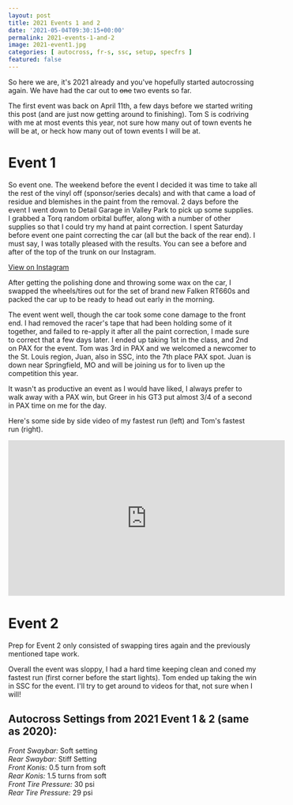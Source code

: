 ```yaml
---
layout: post
title: 2021 Events 1 and 2
date: '2021-05-04T09:30:15+00:00'
permalink: 2021-events-1-and-2
image: 2021-event1.jpg
categories: [ autocross, fr-s, ssc, setup, specfrs ]
featured: false
---
```

So here we are, it's 2021 already and you've hopefully started autocrossing again. We have had the car out to <s>one</s> two events so far.

The first event was back on April 11th, a few days before we started writing this post (and are just now getting around to finishing). Tom S is codriving with me at most events this year, not sure how many out of town events he will be at, or heck how many out of town events I will be at. 

# Event 1
So event one. The weekend before the event I decided it was time to take all the rest of the vinyl off (sponsor/series decals) and with that came a load of residue and blemishes in the paint from the removal. 2 days before the event I went down to Detail Garage in Valley Park to pick up some supplies. I grabbed a Torq random orbital buffer, along with a number of other supplies so that I could try my hand at paint correction. I spent Saturday before event one paint correcting the car (all but the back of the rear end). I must say, I was totally pleased with the results. You can see a before and after of the top of the trunk on our Instagram.

[View on Instagram](https://www.instagram.com/p/CNf5_xlFVbB/)

After getting the polishing done and throwing some wax on the car, I swapped the wheels/tires out for the set of brand new Falken RT660s and packed the car up to be ready to head out early in the morning.

The event went well, though the car took some cone damage to the front end. I had removed the racer's tape that had been holding some of it together, and failed to re-apply it after all the paint correction, I made sure to correct that a few days later. I ended up taking 1st in the class, and 2nd on PAX for the event. Tom was 3rd in PAX and we welcomed a newcomer to the St. Louis region, Juan, also in SSC, into the 7th place PAX spot. Juan is down near Springfield, MO and will be joining us for to liven up the competition this year.

It wasn't as productive an event as I would have liked, I always prefer to walk away with a PAX win, but Greer in his GT3 put almost 3/4 of a second in PAX time on me for the day.

Here's some side by side video of my fastest run (left) and Tom's fastest run (right).
<iframe width="560" height="315" src="https://www.youtube.com/embed/ntwIlaRbluU" title="SSC Side By Side Event 1 2021" frameborder="0" allow="accelerometer; autoplay; clipboard-write; encrypted-media; gyroscope; picture-in-picture" allowfullscreen></iframe>

# Event 2
Prep for Event 2 only consisted of swapping tires again and the previously mentioned tape work. 

Overall the event was sloppy, I had a hard time keeping clean and coned my fastest run (first corner before the start lights). Tom ended up taking the win in SSC for the event. I'll try to get around to videos for that, not sure when I will!

## Autocross Settings from 2021 Event 1 & 2 (same as 2020):
  
*Front Swaybar:* Soft setting  
*Rear Swaybar:* Stiff Setting  
*Front Konis:* 0.5 turn from soft  
*Rear Konis:* 1.5 turns from soft  
*Front Tire Pressure:* 30 psi  
*Rear Tire Pressure:* 29 psi  
